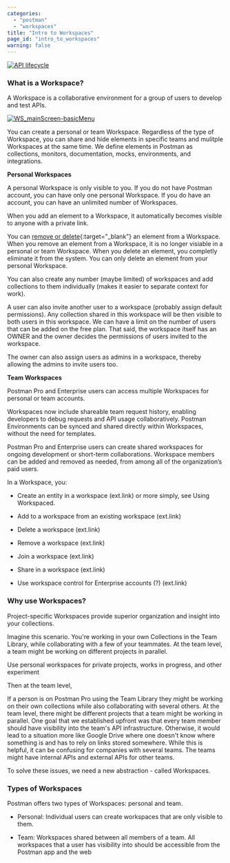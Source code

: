 ```yaml
---
categories:
  - "postman"
  - "workspaces"
title: "Intro to Workspaces"
page_id: "intro_to_workspaces"
warning: false
---
```


[![API lifecycle]()]()


### What is a Workspace?

A Workspace is a collaborative environment for a group of users to develop and test APIs. 

[![WS_mainScreen-basicMenu](https://s3.amazonaws.com/postman-static-getpostman-com/postman-docs/WS-mainScreen-basicMenu.png)](https://s3.amazonaws.com/postman-static-getpostman-com/postman-docs/WS-mainScreen-basicMenu.png)

You can create a personal or team Workspace. Regardless of the type of Workspace, you can share and hide elements in specific teams and mulitple Workspaces at the same time. We define elements in Postman as collections, monitors, documentation, mocks, environments, and integrations.





**Personal Workspaces**

A personal Workspace is only visible to you. If you do not have Postman account, you can have only one personal Workspace. If you do have an account, you can have an unlimited number of Workspaces.

When you add an element to a Workspace, it automatically becomes visible to anyone with a private link. 

You can [remove or delete](/docs/postman/workspaces/using_workspaces){:target="_blank"} an element from a Workspace. When you remove an element from a Workspace, it is no longer visiable in a personal or team Workspace. When you delete an element, you completly eliminate it from the system. You can only delete an element from your personal Workspace.
 
You can also create any number (maybe limited) of workspaces and add collections to them individually (makes it easier to separate context for work). 


A user can also invite another user to a workspace (probably assign default permissions). Any collection shared in this workspace will be then visible to both users in this workspace. We can have a limit on the number of users that can be added on the free plan. That said, the workspace itself has an OWNER and the owner decides the permissions of users invited to the workspace.

The owner can also assign users as admins in a workspace, thereby allowing the admins to invite users too.


















**Team Workspaces**

Postman Pro and Enterprise users can access multiple Workspaces for personal or team accounts.


Workspaces now include shareable team request history, enabling developers to debug requests and API usage collaboratively.
Postman Environments can be synced and shared directly within Workspaces, without the need for templates.

Postman Pro and Enterprise users can create shared workspaces for ongoing development or short-term collaborations. Workspace members can be added and removed as needed, from among all of the organization’s paid users.

 


In a Workspace, you:

* Create an entity in a workspace (ext.link) or more simply, see Using Workspaced.

* Add to a workspace from an existing workspace (ext.link)

* Delete a workspace (ext.link)

* Remove a workspace  (ext.link)

* Join a workspace (ext.link)

* Share in a workspace (ext.link)

* Use workspace control for Enterprise accounts (?) (ext.link)









### Why use Workspaces?

Project-specific Workspaces provide superior organization and insight into your collections.

Imagine this scenario. You're working in your own Collections in the Team Library, while collaborating with a few of your teammates. At the team level, a team might be working on different projects in parallel. 

Use personal workspaces for private projects, works in progress, and other experiment

Then at the team level, 

If a person is on Postman Pro using the Team Library they might be working on their own collections while also collaborating with several others. At the team level, there might be different projects that a team might be working in parallel. One goal that we established upfront was that every team member should have visibility into the team's API infrastructure. Otherwise, it would lead to a situation more like Google Drive where one doesn't know where something is and has to rely on links stored somewhere. While this is helpful, it can be confusing for companies with several teams. The teams might have internal APIs and external APIs for other teams.


To solve these issues, we need a new abstraction - called Workspaces.
 
### Types of Workspaces

Postman offers two types of Workspaces: personal and team. 

* Personal: Individual users can create workspaces that are only visible to them.

* Team: Workspaces shared between all members of a team. All workspaces that a user has visibility into should be accessible from the Postman app and the web
